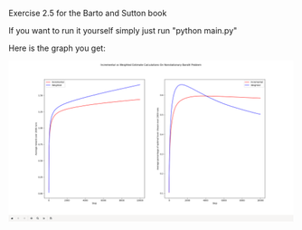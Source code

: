 Exercise 2.5 for the Barto and Sutton book

If you want to run it yourself simply just run "python main.py"

Here is the graph you get:

![Final graph after program is run](./finalGraph.png)
